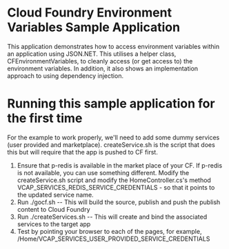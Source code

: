 # Cloud Foundry Environment Variables Sample Application
This application demonstrates how to access environment variables within an application using JSON.NET.
This utilises a helper class, CFEnvironmentVariables, to cleanly access (or get access to) the environment variables. 
In addition, it also shows an implementation approach to using dependency injection.

# Running this sample application for the first time

For the example to work properly, we'll need to add some dummy services (user provided and marketplace). 
createService.sh is the script that does this but will require that the app is pushed to CF first.

1. Ensure that p-redis is available in the market place of your CF. If p-redis is not available, you can use something different.
   Modify the createService.sh script and modify the HomeController.cs's method VCAP_SERVICES_REDIS_SERVICE_CREDENTIALS - 
   so that it points to the updated service name.
2. Run ./gocf.sh            -- This will build the source, publish and push the publish content to Cloud Foundry
3. Run ./createServices.sh  -- This will create and bind the associated services to the target app
4. Test by pointing your browser to each of the pages, for example,  <route>/Home/VCAP_SERVICES_USER_PROVIDED_SERVICE_CREDENTIALS

